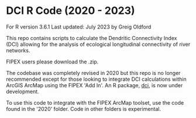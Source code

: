 # DCI R Code (2020 - 2023)
For R version 3.6.1
Last updated: July 2023 by Greig Oldford

This repo contains scripts to calculate the Dendritic Connectivity Index (DCI) allowing for the analysis of ecological longitudinal connectivity of river networks.

FIPEX users please download the .zip. 

The codebase was completely revised in 2020 but this repo is no longer recommended except for those looking to integrate DCI calculations within ArcGIS ArcMap using the FIPEX 'Add In'. An R package, [dci](https://github.com/aarkilanian/dci), is now under development. 

To use this code to integrate with the FIPEX ArcMap toolset, use the code found in the '2020' folder. Code in other folders is experimental. 